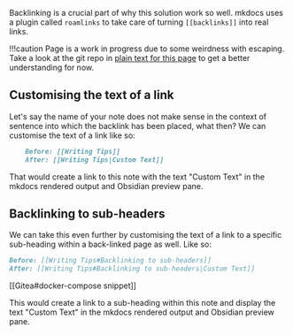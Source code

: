 Backlinking is a crucial part of why this solution work so well. mkdocs uses a plugin called `roamlinks` to take care of turning `[[backlinks]]` into real links.

!!!caution
    Page is a work in progress due to some weirdness with escaping. Take a look at the git repo in [plain text for this page](https://git.zetdemo.ktz.me/ironicbadger/self-hosted-zettelkasten-wiki/raw/branch/main/docs/Writing%20Tips.md) to get a better understanding for now.

## Customising the text of a link

Let's say the name of your note does not make sense in the context of sentence into which the backlink has been placed, what then? We can customise the text of a link like so:

```md
    Before: [[Writing Tips]]
	After: [[Writing Tips|Custom Text]]
```
	
That would create a link to this note with the text "Custom Text" in the mkdocs rendered output and Obsidian preview pane.

## Backlinking to sub-headers

We can take this even further by customising the text of a link to a specific sub-heading within a back-linked page as well. Like so:

```md
Before: [[Writing Tips#Backlinking to sub-headers]]
After: [[Writing Tips#Backlinking to sub-headers|Custom Text]]
```
	
[[Gitea#docker-compose snippet]]
	
This would create a link to a sub-heading within this note and display the text "Custom Text" in the mkdocs rendered output and Obsidian preview pane.